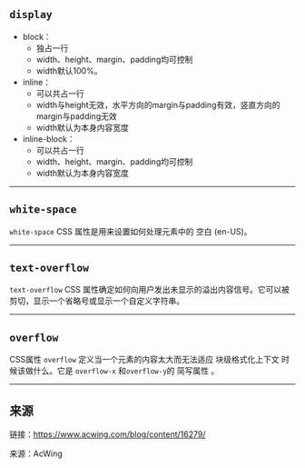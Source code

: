 ## `display`
+   block：
    +   独占一行
    +   width、height、margin、padding均可控制
    +   width默认100%。
+   inline：
    +   可以共占一行
    +   width与height无效，水平方向的margin与padding有效，竖直方向的margin与padding无效
    +   width默认为本身内容宽度
+   inline-block：
    +   可以共占一行
    +   width、height、margin、padding均可控制
    +   width默认为本身内容宽度

---

## `white-space`
`white-space` CSS 属性是用来设置如何处理元素中的 空白 (en-US)。

---

## `text-overflow`
`text-overflow` CSS 属性确定如何向用户发出未显示的溢出内容信号。它可以被剪切，显示一个省略号或显示一个自定义字符串。

---

## `overflow`
CSS属性 `overflow` 定义当一个元素的内容太大而无法适应 块级格式化上下文 时候该做什么。它是 `overflow-x` 和`overflow-y`的 简写属性 。

---

## 来源
链接：<a href="https://www.acwing.com/blog/content/16279/">https://www.acwing.com/blog/content/16279/</a>

来源：AcWing